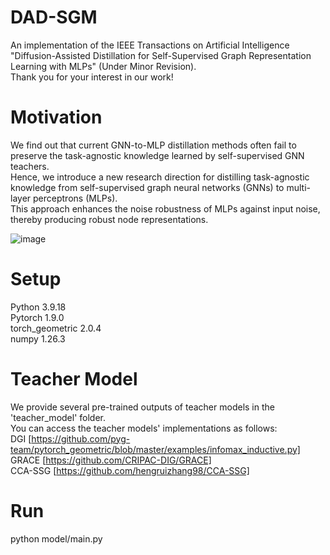 # DAD-SGM
An implementation of the IEEE Transactions on Artificial Intelligence "Diffusion-Assisted Distillation for Self-Supervised Graph Representation Learning with MLPs" (Under Minor Revision).  
Thank you for your interest in our work!  

# Motivation
We find out that current GNN-to-MLP distillation methods often fail to preserve the task-agnostic knowledge learned by self-supervised GNN teachers.  
Hence, we introduce a new research direction for distilling task-agnostic knowledge from self-supervised graph neural networks (GNNs) to multi-layer perceptrons (MLPs).  
This approach enhances the noise robustness of MLPs against input noise, thereby producing robust node representations.  

![image](https://github.com/user-attachments/assets/62a9d532-e3ab-4bca-8a79-a8c5b59495de)


# Setup
Python 3.9.18   
Pytorch 1.9.0  
torch_geometric 2.0.4  
numpy 1.26.3  

# Teacher Model
We provide several pre-trained outputs of teacher models in the 'teacher_model' folder.  
You can access the teacher models' implementations as follows:  
DGI [https://github.com/pyg-team/pytorch_geometric/blob/master/examples/infomax_inductive.py]  
GRACE [https://github.com/CRIPAC-DIG/GRACE]  
CCA-SSG [https://github.com/hengruizhang98/CCA-SSG]  

# Run
python model/main.py
